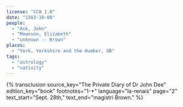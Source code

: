 ```yaml
---
license: "CC0 1.0"
date: "1563-10-08"
people:
  - "Ask, John"
  - "Mownson, Elizabeth"
  - "unknown -- Brown"
places:
  - "York, Yorkshire and the Humber, GB"
tags:
  - "astrology"
  - "nativity"
---
```

{% transclusion
  source_key="The Private Diary of Dr John Dee"
  edition_key="book"
  footnotes="1-*"
  language="la-renais"
  page="2"
  text_start="Sept. 28th,"
  text_end="magistri Brown."
%}
